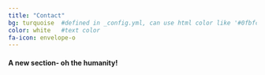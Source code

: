 ```yaml
---
title: "Contact"
bg: turquoise  #defined in _config.yml, can use html color like '#0fbfcf'
color: white   #text color
fa-icon: envelope-o
---
```


#### A new section- oh the humanity!